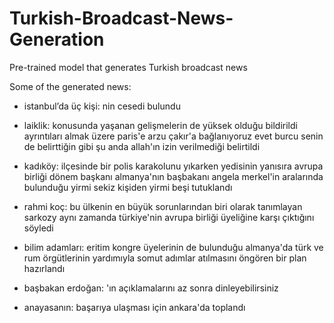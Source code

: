 # Turkish-Broadcast-News-Generation
Pre-trained model that generates Turkish broadcast news

Some of the generated news:

- istanbul’da üç kişi: nin cesedi bulundu

- laiklik: konusunda yaşanan gelişmelerin de yüksek olduğu bildirildi ayrıntıları almak üzere paris'e arzu çakır'a bağlanıyoruz evet burcu senin de belirttiğin gibi şu anda allah'ın izin verilmediği belirtildi 

- kadıköy: ilçesinde bir polis karakolunu yıkarken yedisinin yanısıra avrupa birliği dönem başkanı almanya'nın başbakanı angela merkel'in aralarında bulunduğu yirmi sekiz kişiden yirmi beşi tutuklandı 

- rahmi koç: bu ülkenin en büyük sorunlarından biri olarak tanımlayan sarkozy aynı zamanda türkiye'nin avrupa birliği üyeliğine karşı çıktığını söyledi

- bilim adamları: eritim kongre üyelerinin de bulunduğu almanya'da türk ve rum örgütlerinin yardımıyla somut adımlar atılmasını öngören bir plan hazırlandı 

- başbakan erdoğan: 'ın açıklamalarını az sonra dinleyebilirsiniz 

- anayasanın: başarıya ulaşması için ankara'da toplandı
